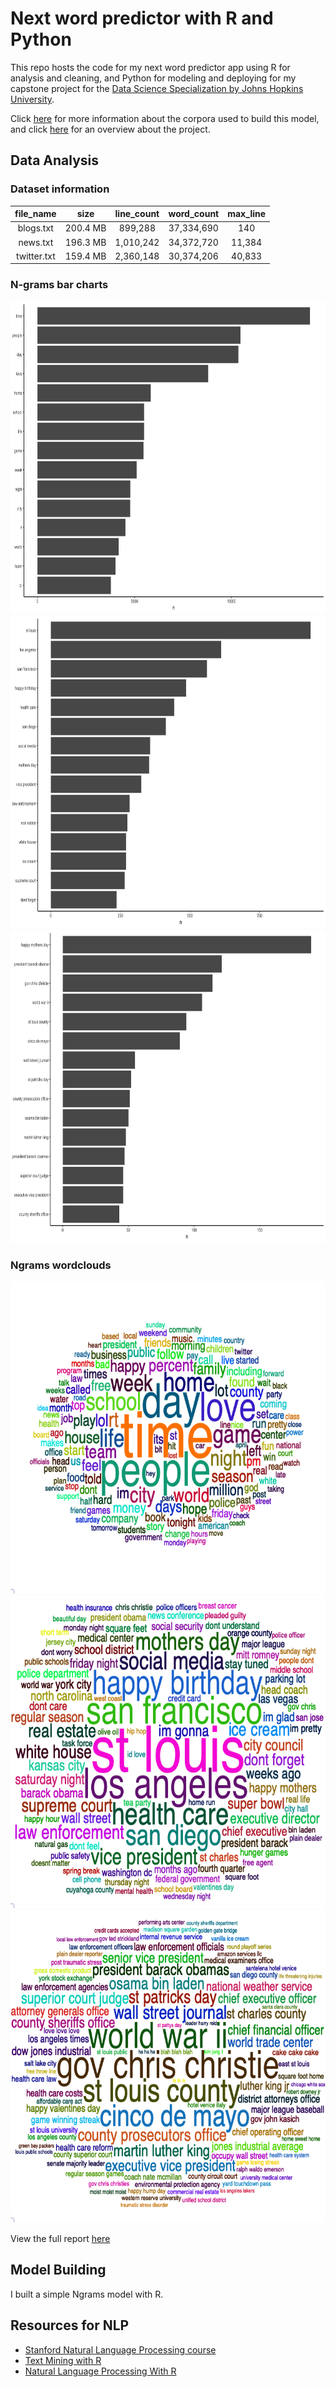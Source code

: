 # Next word predictor with R and Python

This repo hosts the code for my next word predictor app using R for analysis and cleaning, and Python for modeling and deploying for my capstone project for the [Data Science Specialization by Johns Hopkins University](https://www.coursera.org/specializations/jhu-data-science).

Click [here](docs/corpora-info.md) for more information about the corpora used to build this model, and click [here](docs/project_overview.md) for an overview about the project.

## Data Analysis

### Dataset information

|  file_name  |   size   | line_count | word_count | max_line |
|:-----------:|:--------:|:----------:|:----------:|:--------:|
|  blogs.txt  | 200.4 MB |   899,288  | 37,334,690 |    140   |
|   news.txt  | 196.3 MB |  1,010,242 | 34,372,720 |  11,384  |
| twitter.txt | 159.4 MB |  2,360,148 | 30,374,206 |  40,833  |

### N-grams bar charts

<img src="figs/unigram_bar.png" width="600" height="500" />

<img src="figs/bigram_bar.png" width="600" height="500" />

<img src="figs/trigram_bar.png" width="600" height="500" />

### Ngrams wordclouds

<img src="figs/unigram_wc.png" width="600" height="500" />

<img src="figs/bigram_wc.png" width="600" height="500" />

<img src="figs/trigram_wc.png" width="600" height="500" />

View the full report [here](https://benthecoder.github.io/next-word-predictor/report/milestone-report.html)

## Model Building

I built a simple Ngrams model with R. 

## Resources for NLP

- [Stanford Natural Language Processing course](https://web.stanford.edu/~jurafsky/NLPCourseraSlides.html)
- [Text Mining with R](https://www.tidytextmining.com/)
- [Natural Language Processing With R](https://blog.udacity.com/2020/10/natural-language-processing-with-r.html)

